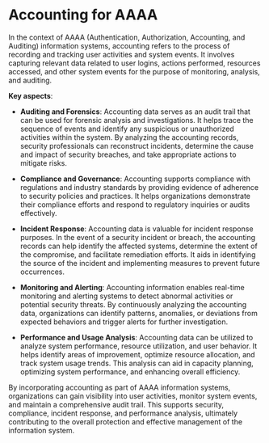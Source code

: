 # Accounting for AAAA

In the context of AAAA (Authentication, Authorization, Accounting, and Auditing) information systems, accounting refers to the process of recording and tracking user activities and system events. It involves capturing relevant data related to user logins, actions performed, resources accessed, and other system events for the purpose of monitoring, analysis, and auditing.

**Key aspects**:

* **Auditing and Forensics**: Accounting data serves as an audit trail that can be used for forensic analysis and investigations. It helps trace the sequence of events and identify any suspicious or unauthorized activities within the system. By analyzing the accounting records, security professionals can reconstruct incidents, determine the cause and impact of security breaches, and take appropriate actions to mitigate risks.

* **Compliance and Governance**: Accounting supports compliance with regulations and industry standards by providing evidence of adherence to security policies and practices. It helps organizations demonstrate their compliance efforts and respond to regulatory inquiries or audits effectively.

* **Incident Response**: Accounting data is valuable for incident response purposes. In the event of a security incident or breach, the accounting records can help identify the affected systems, determine the extent of the compromise, and facilitate remediation efforts. It aids in identifying the source of the incident and implementing measures to prevent future occurrences.

* **Monitoring and Alerting**: Accounting information enables real-time monitoring and alerting systems to detect abnormal activities or potential security threats. By continuously analyzing the accounting data, organizations can identify patterns, anomalies, or deviations from expected behaviors and trigger alerts for further investigation.

* **Performance and Usage Analysis**: Accounting data can be utilized to analyze system performance, resource utilization, and user behavior. It helps identify areas of improvement, optimize resource allocation, and track system usage trends. This analysis can aid in capacity planning, optimizing system performance, and enhancing overall efficiency.

By incorporating accounting as part of AAAA information systems, organizations can gain visibility into user activities, monitor system events, and maintain a comprehensive audit trail. This supports security, compliance, incident response, and performance analysis, ultimately contributing to the overall protection and effective management of the information system.